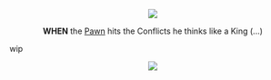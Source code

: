   <p align="center"> <img src="https://i.postimg.cc/RZ1hXDV6/4435524fd769de4b7e00d9eb06b639ccf4fd4989.jpg"> </p>
  
<p align="center"> <b>WHEN</b> the <a href="https://open.spotify.com/album/3o5EnVZNJXtfPV8tCoagjI?si=HLtwt4mJRO2Oi9EdNZfITQ">Pawn</a> hits the Conflicts he thinks like a King (...) </p>
wip
<p align="center"> <img src="https://i.postimg.cc/WbZZgxSL/wlc.png">   </p>
